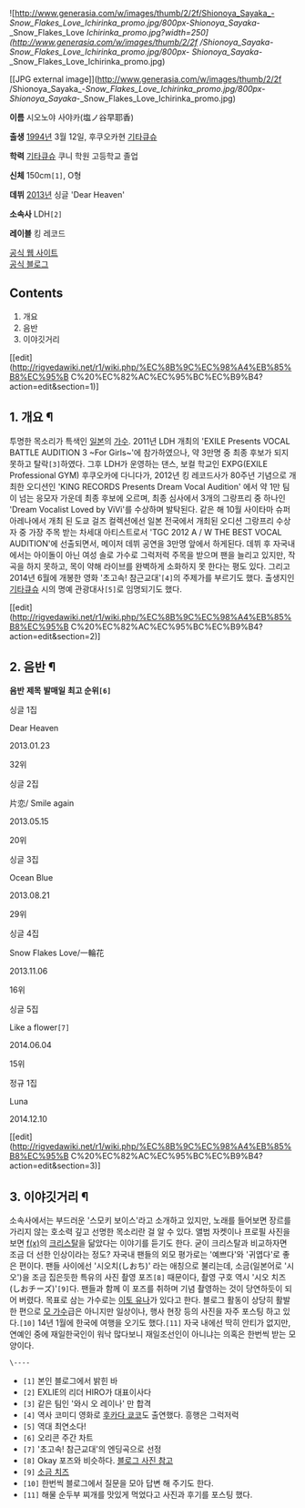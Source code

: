 ![http://www.generasia.com/w/images/thumb/2/2f/Shionoya_Sayaka_-
_Snow_Flakes_Love_Ichirinka_promo.jpg/800px-Shionoya_Sayaka_-_Snow_Flakes_Love
_Ichirinka_promo.jpg?width=250](http://www.generasia.com/w/images/thumb/2/2f
/Shionoya_Sayaka_-_Snow_Flakes_Love_Ichirinka_promo.jpg/800px-
Shionoya_Sayaka_-_Snow_Flakes_Love_Ichirinka_promo.jpg)

[[JPG external image]](http://www.generasia.com/w/images/thumb/2/2f
/Shionoya_Sayaka_-_Snow_Flakes_Love_Ichirinka_promo.jpg/800px-
Shionoya_Sayaka_-_Snow_Flakes_Love_Ichirinka_promo.jpg)

**이름**
시오노야 사야카(塩ノ谷早耶香)

**출생**
[1994년](1994%EB%85%84.md) 3월 12일, 후쿠오카현
[기타큐슈](%EA%B8%B0%ED%83%80%ED%81%90%EC%8A%88.md)

**학력**
[기타큐슈](%EA%B8%B0%ED%83%80%ED%81%90%EC%8A%88.md) 쿠니 학원 고등학교 졸업

**신체**
150cm`[1]`, O형

**데뷔**
[2013년](2013%EB%85%84.md) 싱글 'Dear Heaven'

**소속사**
LDH`[2]`

**레이블**
킹 레코드

[공식 웹 사이트](http://www.shionoya-sayaka.jp)  
[공식 블로그](http://ameblo.jp/shionoya-sayaka)

## Contents

    

1. 개요 
2. 음반 
3. 이야깃거리 

[[edit](http://rigvedawiki.net/r1/wiki.php/%EC%8B%9C%EC%98%A4%EB%85%B8%EC%95%B
C%20%EC%82%AC%EC%95%BC%EC%B9%B4?action=edit&section=1)]

## 1. 개요 ¶

투명한 목소리가 특색인 [일본](%EC%9D%BC%EB%B3%B8.md)의 [가수](%EA%B0%80%EC%88%98.md).
2011년 LDH 개최의 'EXILE Presents VOCAL BATTLE AUDITION 3 ~For Girls~'에 참가하였으나, 약
3만명 중 최종 후보가 되지 못하고 탈락`[3]`하였다. 그후 LDH가 운영하는 댄스, 보컬 학교인 EXPG(EXILE
Professional GYM) 후쿠오카에 다니다가, 2012년 킹 레코드사가 80주년 기념으로 개최한 오디션인 'KING RECORDS
Presents Dream Vocal Audition' 에서 약 1만 팀이 넘는 응모자 가운데 최종 후보에 오르며, 최종 심사에서 3개의
그랑프리 중 하나인 'Dream Vocalist Loved by ViVi'를 수상하며 발탁된다. 같은 해 10월 사이타마 슈퍼 아레나에서
개최 된 도쿄 걸즈 컬렉션에선 일본 전국에서 개최된 오디션 그랑프리 수상자 중 가장 주목 받는 차세대 아티스트로서 'TGC 2012 A /
W THE BEST VOCAL AUDITION'에 선출되면서, 메이저 데뷔 공연을 3만명 앞에서 하게된다. 데뷔 후 자국내에서는 아이돌이
아닌 여성 솔로 가수로 그럭저럭 주목을 받으며 팬을 늘리고 있지만, 작곡을 하지 못하고, 목이 약해 라이브를 완벽하게 소화하지 못 한다는
평도 있다. 그리고 2014년 6월에 개봉한 영화 '초고속! 참근교대'`[4]`의 주제가를 부르기도 했다. 출생지인
[기타큐슈](%EA%B8%B0%ED%83%80%ED%81%90%EC%8A%88.md) 시의 명예 관광대사`[5]`로 임명되기도 했다.

  

[[edit](http://rigvedawiki.net/r1/wiki.php/%EC%8B%9C%EC%98%A4%EB%85%B8%EC%95%B
C%20%EC%82%AC%EC%95%BC%EC%B9%B4?action=edit&section=2)]

## 2. 음반 ¶

**음반**
**제목**
**발매일**
**최고 순위`[6]`**

싱글 1집

Dear Heaven

2013.01.23

32위

싱글 2집

片恋/ Smile again

2013.05.15

20위

싱글 3집

Ocean Blue

2013.08.21

29위

싱글 4집

Snow Flakes Love/一輪花

2013.11.06

16위

싱글 5집

Like a flower`[7]`

2014.06.04

15위

정규 1집

Luna

2014.12.10

[[edit](http://rigvedawiki.net/r1/wiki.php/%EC%8B%9C%EC%98%A4%EB%85%B8%EC%95%B
C%20%EC%82%AC%EC%95%BC%EC%B9%B4?action=edit&section=3)]

## 3. 이야깃거리 ¶

소속사에서는 부드러운 '스모키 보이스'라고 소개하고 있지만, 노래를 들어보면 장르를 가리지 않는 호소력 깊고 선명한 목소리란 걸 알 수
있다. 앨범 자켓이나 프로필 사진을 보면 [f(x)](f%28x%29.md)의
[크리스탈](%ED%81%AC%EB%A6%AC%EC%8A%A4%ED%83%88%28f%28x%29%29.md)을 닮았다는 이야기를
듣기도 한다. 굳이 크리스탈과 비교하자면 조금 더 선한 인상이라는 정도? 자국내 팬들의 외모 평가로는 '예쁘다'와 '귀엽다'로 좋은 편이다.
팬들 사이에선 '시오치(しおち)' 라는 애칭으로 불리는데, 소금(일본어로 '시오')을 조금 집은듯한 특유의 사진 촬영 포즈`[8]`
때문이다, 촬영 구호 역시 '시오 치즈(しおチーズ)'`[9]`다. 팬들과 함께 이 포즈를 취하며 기념 촬영하는 것이 당연하듯이 되어 버렸다.
목표로 삼는 가수로는 [이토 유나](%EC%9D%B4%ED%86%A0%20%EC%9C%A0%EB%82%98.md)가 있다고 한다.
블로그 활동이 상당히 활발한 편으로 [모 가수](%EA%B9%80%EC%A7%80%EC%88%99.md)급은 아니지만 일상이나, 행사
현장 등의 사진을 자주 포스팅 하고 있다.`[10]` 14년 1월에 한국에 여행을 오기도 했다.`[11]` 자국 내에선 딱히 안티가 없지만,
연예인 중에 재일한국인이 워낙 많다보니 재일조선인이 아니냐는 의혹은 한번씩 받는 모양이다.

`\----`

  * `[1]` 본인 블로그에서 밝힌 바
  * `[2]` EXLIE의 리더 HIRO가 대표이사다
  * `[3]` 같은 팀인 '와시 오 레이나' 만 합격
  * `[4]` 역사 코미디 영화로 [후카다 쿄코](%ED%9B%84%EC%B9%B4%EB%8B%A4%20%EC%BF%84%EC%BD%94.md)도 출연했다. 흥행은 그럭저럭
  * `[5]` 역대 최연소다!
  * `[6]` 오리콘 주간 차트
  * `[7]` '초고속! 참근교대'의 엔딩곡으로 선정
  * `[8]` Okay 포즈와 비슷하다. [블로그 사진 참고](http://ameblo.jp/shionoya-sayaka/day-20131105.html)
  * `[9]` [소금 치즈](%ED%8E%98%ED%83%80%20%EC%B9%98%EC%A6%88.md)
  * `[10]` 한번씩 블로그에서 질문을 모아 답변 해 주기도 한다.
  * `[11]` 해물 순두부 찌개를 맛있게 먹었다고 사진과 후기를 포스팅 했다.

